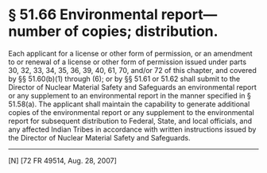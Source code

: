# § 51.66   Environmental report—number of copies; distribution.

Each applicant for a license or other form of permission, or an amendment to or renewal of a license or other form of permission issued under parts 30, 32, 33, 34, 35, 36, 39, 40, 61, 70, and/or 72 of this chapter, and covered by §§ 51.60(b)(1) through (6); or by §§ 51.61 or 51.62 shall submit to the Director of Nuclear Material Safety and Safeguards an environmental report or any supplement to an environmental report in the manner specified in § 51.58(a). The applicant shall maintain the capability to generate additional copies of the environmental report or any supplement to the environmental report for subsequent distribution to Federal, State, and local officials, and any affected Indian Tribes in accordance with written instructions issued by the Director of Nuclear Material Safety and Safeguards.



---

[N] [72 FR 49514, Aug. 28, 2007]




